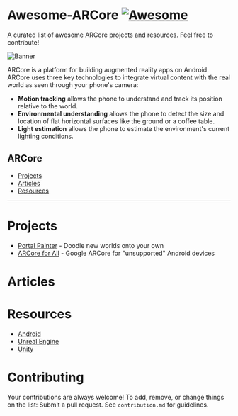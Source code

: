 # Awesome-ARCore [![Awesome](https://cdn.rawgit.com/sindresorhus/awesome/d7305f38d29fed78fa85652e3a63e154dd8e8829/media/badge.svg)](https://github.com/sindresorhus/awesome)
A curated list of awesome ARCore projects and resources. Feel free to contribute!

![Banner](https://developers.google.com/ar/images/discover-hero.jpg)

ARCore is a platform for building augmented reality apps on Android. ARCore uses three key technologies to integrate virtual content with the real world as seen through your phone's camera:

* **Motion tracking** allows the phone to understand and track its position relative to the world.
* **Environmental understanding** allows the phone to detect the size and location of flat horizontal surfaces like the ground or a coffee table.
* **Light estimation** allows the phone to estimate the environment's current lighting conditions.

## ARCore
- [Projects](#projects)
- [Articles](#articles)
- [Resources](#resources)

- - -

# Projects

* [Portal Painter](https://github.com/googlecreativelab/arexperiments-portal-painter) - Doodle new worlds onto your own
* [ARCore for All](https://github.com/tomthecarrot/arcore-for-all) - Google ARCore for "unsupported" Android devices


# Articles



# Resources

* [Android](https://developers.google.com/ar/develop/java/getting-started)
* [Unreal Engine](https://developers.google.com/ar/develop/unreal/getting-started)
* [Unity](https://developers.google.com/ar/develop/unity/getting-started)

# Contributing

Your contributions are always welcome! To add, remove, or change things on the list: Submit a pull request. See `contribution.md` for guidelines.



